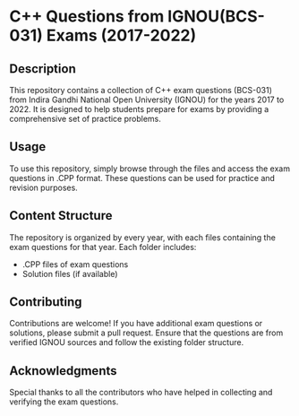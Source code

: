 # C++ Questions from IGNOU(BCS-031) Exams (2017-2022)

## Description
This repository contains a collection of C++ exam questions (BCS-031) from Indira Gandhi National Open University (IGNOU) for the years 2017 to 2022. It is designed to help students prepare for exams by providing a comprehensive set of practice problems.

## Usage
To use this repository, simply browse through the files and access the exam questions in .CPP format. These questions can be used for practice and revision purposes.

## Content Structure
The repository is organized by every year, with each files containing the exam questions for that year. Each folder includes:
- .CPP files of exam questions
- Solution files (if available)

## Contributing
Contributions are welcome! If you have additional exam questions or solutions, please submit a pull request. Ensure that the questions are from verified IGNOU sources and follow the existing folder structure.

## Acknowledgments
Special thanks to all the contributors who have helped in collecting and verifying the exam questions.
